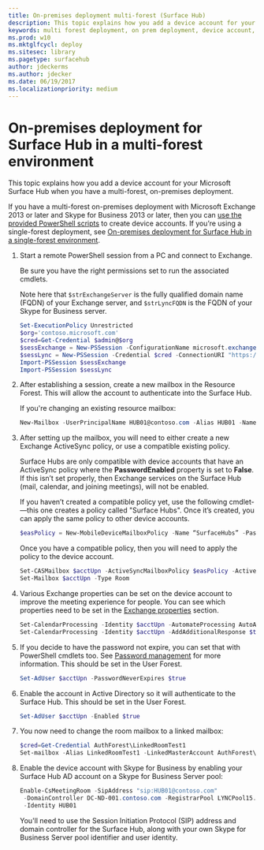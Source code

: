 ```yaml
---
title: On-premises deployment multi-forest (Surface Hub)
description: This topic explains how you add a device account for your Microsoft Surface Hub when you have a multi-forest, on-premises deployment.
keywords: multi forest deployment, on prem deployment, device account, Surface Hub
ms.prod: w10
ms.mktglfcycl: deploy
ms.sitesec: library
ms.pagetype: surfacehub
author: jdeckerms
ms.author: jdecker
ms.date: 06/19/2017
ms.localizationpriority: medium
---
```


# On-premises deployment for Surface Hub in a multi-forest environment


This topic explains how you add a device account for your Microsoft Surface Hub when you have a multi-forest, on-premises deployment.

If you have a multi-forest on-premises deployment with Microsoft Exchange 2013 or later and Skype for Business 2013 or later, then you can [use the provided PowerShell scripts](appendix-a-powershell-scripts-for-surface-hub.md#create-on-premise-ps-scripts) to create device accounts. If you’re using a single-forest deployment, see [On-premises deployment for Surface Hub in a single-forest environment](on-premises-deployment-surface-hub-device-accounts.md).

1.  Start a remote PowerShell session from a PC and connect to Exchange.

    Be sure you have the right permissions set to run the associated cmdlets.

    Note here that `$strExchangeServer` is the fully qualified domain name (FQDN) of your Exchange server, and `$strLyncFQDN` is the FQDN of your Skype for Business server.

    ```PowerShell
    Set-ExecutionPolicy Unrestricted
    $org='contoso.microsoft.com'
    $cred=Get-Credential $admin@$org
    $sessExchange = New-PSSession -ConfigurationName microsoft.exchange -Credential $cred -AllowRedirection -Authentication Kerberos -ConnectionUri "http://$strExchangeServer/powershell" -WarningAction SilentlyContinue
    $sessLync = New-PSSession -Credential $cred -ConnectionURI "https://$strLyncFQDN/OcsPowershell" -AllowRedirection -WarningAction SilentlyContinue
    Import-PSSession $sessExchange
    Import-PSSession $sessLync
    ```

2.  After establishing a session, create a new mailbox in the Resource Forest. This will allow the account to authenticate into the Surface Hub.

    If you're changing an existing resource mailbox:

    ```PowerShell
    New-Mailbox -UserPrincipalName HUB01@contoso.com -Alias HUB01 -Name "Hub-01"
    ```

3.  After setting up the mailbox, you will need to either create a new Exchange ActiveSync policy, or use a compatible existing policy.

    Surface Hubs are only compatible with device accounts that have an ActiveSync policy where the **PasswordEnabled** property is set to **False**. If this isn’t set properly, then Exchange services on the Surface Hub (mail, calendar, and joining meetings), will not be enabled.

    If you haven’t created a compatible policy yet, use the following cmdlet-—this one creates a policy called "Surface Hubs". Once it’s created, you can apply the same policy to other device accounts.

    ```PowerShell
    $easPolicy = New-MobileDeviceMailboxPolicy -Name “SurfaceHubs” -PasswordEnabled $false
    ```

    Once you have a compatible policy, then you will need to apply the policy to the device account. 

    ```PowerShell
    Set-CASMailbox $acctUpn -ActiveSyncMailboxPolicy $easPolicy -ActiveSyncEnabled $true
    Set-Mailbox $acctUpn -Type Room
    ```

4.  Various Exchange properties can be set on the device account to improve the meeting experience for people. You can see which properties need to be set in the [Exchange properties](exchange-properties-for-surface-hub-device-accounts.md) section.

    ```PowerShell
    Set-CalendarProcessing -Identity $acctUpn -AutomateProcessing AutoAccept -AddOrganizerToSubject $false –AllowConflicts $false –DeleteComments $false -DeleteSubject $false -RemovePrivateProperty $false
    Set-CalendarProcessing -Identity $acctUpn -AddAdditionalResponse $true -AdditionalResponse "This is a Surface Hub room!"
    ```

5.  If you decide to have the password not expire, you can set that with PowerShell cmdlets too. See [Password management](password-management-for-surface-hub-device-accounts.md) for more information. This should be set in the User Forest.

    ```PowerShell
    Set-AdUser $acctUpn -PasswordNeverExpires $true
    ```

6.  Enable the account in Active Directory so it will authenticate to the Surface Hub. This should be set in the User Forest.

    ```PowerShell
    Set-AdUser $acctUpn -Enabled $true
    ```

6. You now need to change the room mailbox to a linked mailbox:

    ```PowerShell
    $cred=Get-Credential AuthForest\LinkedRoomTest1
    Set-mailbox -Alias LinkedRoomTest1 -LinkedMasterAccount AuthForest\LinkedRoomTest1 -LinkedDomainController AuthForest-4939.AuthForest.extest.contoso.com -Name LinkedRoomTest1 -LinkedCredential $cred -Identity LinkedRoomTest1
    ```

7.  Enable the device account with Skype for Business by enabling your Surface Hub AD account on a Skype for Business Server pool:

    ```PowerShell
    Enable-CsMeetingRoom -SipAddress "sip:HUB01@contoso.com"
     -DomainController DC-ND-001.contoso.com -RegistrarPool LYNCPool15.contoso.com
     -Identity HUB01
    ```

    You'll need to use the Session Initiation Protocol (SIP) address and domain controller for the Surface Hub, along with your own Skype for Business Server pool identifier and user identity.



 





